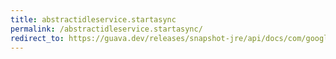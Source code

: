 ```yaml
---
title: abstractidleservice.startasync
permalink: /abstractidleservice.startasync/
redirect_to: https://guava.dev/releases/snapshot-jre/api/docs/com/google/common/util/concurrent/AbstractIdleService.html#startAsync--
---
```


